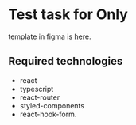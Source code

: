 # Test task for Only

template in figma is [here](https://www.figma.com/file/jyTp0gnYwVBkppUgab90ju/Only-forms?node-id=0%3A1).

## Required technologies

- react
- typescript
- react-router
- styled-components
- react-hook-form.